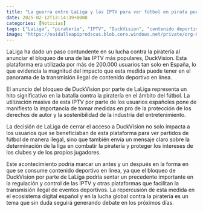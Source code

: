 ```yaml
---
title: "La guerra entre LaLiga y las IPTV para ver fútbol en pirata puede cambiar Internet para siempre"
date: 2025-02-12T13:14:39+0000
categories: [Noticias]
tags: ["LaLiga", "piratería", "IPTV", "DuckVision", "contenido deportivo", "transmisión ilegal", "derechos de autor."]
image: "https://oaidalleapiprodscus.blob.core.windows.net/private/org-HKmKxpuNw3Y88lm4EBrIPq0n/user-ZwiCXOggLL8ZNNKE2g7rXFmV/img-WpmemQgaxKy7dYkoYZrKwlTN.png?st=2025-02-12T12%3A14%3A39Z&se=2025-02-12T14%3A14%3A39Z&sp=r&sv=2024-08-04&sr=b&rscd=inline&rsct=image/png&skoid=d505667d-d6c1-4a0a-bac7-5c84a87759f8&sktid=a48cca56-e6da-484e-a814-9c849652bcb3&skt=2025-02-11T20%3A14%3A07Z&ske=2025-02-12T20%3A14%3A07Z&sks=b&skv=2024-08-04&sig=Cz30JeQF3zbj9bz030LjchiRuWF75PFTdkXxqTAoIqA%3D"
---
```


LaLiga ha dado un paso contundente en su lucha contra la piratería al anunciar el bloqueo de una de las IPTV más populares, DuckVision. Esta plataforma era utilizada por más de 200.000 usuarios tan solo en España, lo que evidencia la magnitud del impacto que esta medida puede tener en el panorama de la transmisión ilegal de contenido deportivo en línea.

El anuncio del bloqueo de DuckVision por parte de LaLiga representa un hito significativo en la batalla contra la piratería en el ámbito del fútbol. La utilización masiva de esta IPTV por parte de los usuarios españoles pone de manifiesto la importancia de tomar medidas en pro de la protección de los derechos de autor y la sostenibilidad de la industria del entretenimiento.

La decisión de LaLiga de cerrar el acceso a DuckVision no solo impacta a los usuarios que se beneficiaban de esta plataforma para ver partidos de fútbol de manera ilegal, sino que también envía un mensaje claro sobre la determinación de la liga en combatir la piratería y proteger los intereses de los clubes y de los propios jugadores.

Este acontecimiento podría marcar un antes y un después en la forma en que se consume contenido deportivo en línea, ya que el bloqueo de DuckVision por parte de LaLiga podría sentar un precedente importante en la regulación y control de las IPTV y otras plataformas que facilitan la transmisión ilegal de eventos deportivos. La repercusión de esta medida en el ecosistema digital español y en la lucha global contra la piratería es un tema que sin duda seguirá generando debate en los próximos días.
    